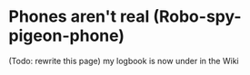 # Phones aren't real (Robo-spy-pigeon-phone)

(Todo: rewrite this page)
my logbook is now under in the Wiki
